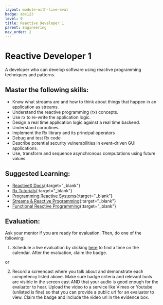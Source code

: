 ```yaml
---
layout: module-with-live-eval
badge: abc123
level: 0
title: Reactive Developer 1
parent: Engineering
nav_order: 2
---
```

# Reactive Developer 1

A developer who can develop software using reactive programming techniques and patterns.

## Master the following skills:

- Know what streams are and how to think about things that happen in an application as streams.
- Understand the reactive programming (rx) concepts.
- Use rx to re-write the application logic.
- Design a real time application logic against a real time backend.
- Understand coroutines.
- Implement the Rx library and its principal operators
- Debug and test Rx code
- Describe potential security vulnerabilities in event-driven GUI applications.
- Use, transform and sequence asynchronous computations using future values

## Suggested Learning:

- [ReactiveX Docs](http://reactivex.io/){:target="\_blank"}
- [Rx Tutorials](http://reactivex.io/tutorials.html){:target="\_blank"}
- [Programming Reactive Systems](https://www.edx.org/course/programming-reactive-systems){:target="\_blank"}
- [Streams & Reactive Programming](https://codecraft.tv/courses/angular/reactive-programming-with-rxjs/streams-and-reactive-programming/){:target="\_blank"}
- [Functional Reactive Programming](https://tgdwyer.github.io/functionalreactiveprogramming/){:target="\_blank"}

## Evaluation:

Ask your mentor if you are ready for evaluation. Then, do one of the following:

1. Schedule a live evaluation by clicking [here](https://api.logro.io/widget/appointment/codex-evals/full-stack) to find a time on the calendar. After the evaluation, claim the badge.

or

2. Record a screencast where you talk about and demonstrate each competency listed above. Make sure badge criteria and relevant tools are visible in the screen cast AND that your audio is good enough for the evaluator to hear. Upload the video to a service like Vimeo or Youtube (unlisted is fine) so that you can provide a public url for an evaluator to view. Claim the badge and include the video url in the evidence box.
